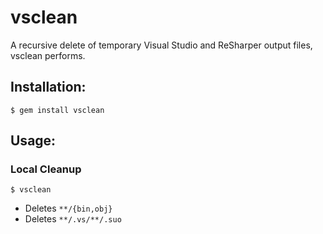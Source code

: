 # vsclean

A recursive delete of temporary Visual Studio and ReSharper output files, vsclean performs.

## Installation:

    $ gem install vsclean

## Usage:

### Local Cleanup

    $ vsclean

- Deletes `**/{bin,obj}`
- Deletes `**/.vs/**/.suo`
